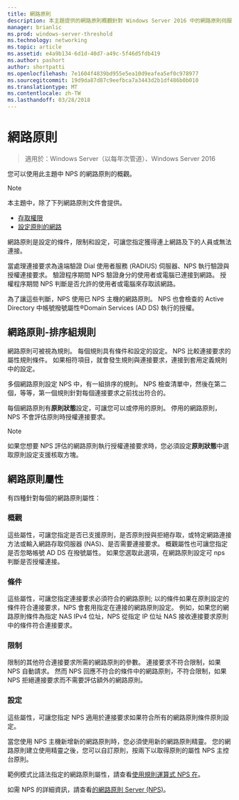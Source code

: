 ```yaml
---
title: 網路原則
description: 本主題提供的網路原則概觀針對 Windows Server 2016 中的網路原則伺服器，並包含 NPS 設計的額外指導的連結。
manager: brianlic
ms.prod: windows-server-threshold
ms.technology: networking
ms.topic: article
ms.assetid: e4a9b134-6d1d-40d7-a49c-5f46d5fdb419
ms.author: pashort
author: shortpatti
ms.openlocfilehash: 7e1604f4839bd955e5ea10d9eafea5ef0c978977
ms.sourcegitcommit: 19d9da87d87c9eefbca7a3443d2b1df486b0b010
ms.translationtype: MT
ms.contentlocale: zh-TW
ms.lasthandoff: 03/28/2018
---
```

# <a name="network-policies"></a>網路原則

>適用於：Windows Server（以每年次管道）、Windows Server 2016

您可以使用此主題中 NPS 的網路原則的概觀。

>[!NOTE]
>本主題中，除了下列網路原則文件會提供。
> - [存取權限](nps-np-access.md)
> - [設定原則的網路](nps-np-configure.md)

網路原則是設定的條件，限制和設定，可讓您指定獲得連上網路及下的人員或無法連接。

當處理連接要求為遠端驗證 Dial 使用者服務 (RADIUS) 伺服器、NPS 執行驗證與授權連接要求。 驗證程序期間 NPS 驗證身分的使用者或電腦已連接到網路。 授權程序期間 NPS 判斷是否允許的使用者或電腦來存取該網路。

為了讓這些判斷，NPS 使用已 NPS 主機的網路原則。 NPS 也會檢查的 Active Directory 中帳號撥號屬性&reg;Domain Services \(AD DS\) 執行的授權。

## <a name="network-policies---an-ordered-set-of-rules"></a>網路原則-排序組規則

網路原則可被視為規則。 每個規則具有條件和設定的設定。 NPS 比較連接要求的屬性規則條件。 如果相符項目，就會發生規則與連接要求，連接到套用定義規則中的設定。

多個網路原則設定 NPS 中，有一組排序的規則。 NPS 檢查清單中，然後在第二個，等等，第一個規則針對每個連接要求之前找出符合的。

每個網路原則有**原則狀態**設定，可讓您可以或停用的原則。 停用的網路原則，NPS 不會評估原則時授權連接要求。

>[!NOTE]
>如果您想要 NPS 評估的網路原則執行授權連接要求時，您必須設定**原則狀態**中選取原則設定支援核取方塊。

## <a name="network-policy-properties"></a>網路原則屬性

有四種針對每個的網路原則屬性：

### <a name="overview"></a>概觀

 這些屬性，可讓您指定是否已支援原則，是否原則授與拒絕存取，或特定網路連接方法或輸入網路存取伺服器 (NAS)、是否需要連接要求。 概觀屬性也可讓您指定是否忽略帳號 AD DS 在撥號屬性。 如果您選取此選項，在網路原則設定可 nps 判斷是否授權連接。


### <a name="conditions"></a>條件

 這些屬性，可讓您指定連接要求必須符合的網路原則; 以的條件如果在原則設定的條件符合連接要求，NPS 會套用指定在連接的網路原則設定。 例如，如果您的網路原則條件為指定 NAS IPv4 位址，NPS 從指定 IP 位址 NAS 接收連接要求原則中的條件符合連接要求。 


### <a name="constraints"></a>限制

 限制的其他符合連接要求所需的網路原則的參數。 連接要求不符合限制，如果 NPS 自動請求。 然而 NPS 回應不符合的條件中的網路原則，不符合限制，如果 NPS 拒絕連接要求而不需要評估額外的網路原則。

### <a name="settings"></a>設定

 這些屬性，可讓您指定 NPS 適用於連接要求如果符合所有的網路原則條件原則設定。

當您使用 NPS 主機新增新的網路原則時，您必須使用新的網路原則精靈。 您的網路原則建立使用精靈之後，您可以自訂原則，按兩下以取得原則的屬性 NPS 主控台原則。

範例模式比語法指定的網路原則屬性，請查看[使用規則運算式 NPS 在](nps-crp-reg-expressions.md)。

如需 NPS 的詳細資訊，請查看[的網路原則 Server (NPS)](nps-top.md)。
